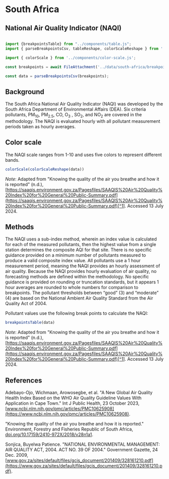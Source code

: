 # South Africa

## National Air Quality Indicator (NAQI)

```js

import {breakpointsTable} from "../components/table.js";
import { parseBreakpointsCsv, tableReshape, colorScaleReshape } from '../utils/utils.js';

```

```js
import { colorScale } from '../components/color-scale.js';
```

```js
const breakpoints = await FileAttachment('../data/south-africa/breakpoints.csv').text();

const data = parseBreakpointsCsv(breakpoints);
```

## Background

The South Africa National Air Quality Indicator (NAQI) was developed by the South Africa Department of Environmental Affairs (DEA). Six criteria pollutants, PM<sub>10</sub>, PM<sub>2.5</sub>, CO, O<sub>3</sub> , SO<sub>2</sub>, and NO<sub>2</sub> are covered in the methodology. The NAQI is evaluated hourly with all pollutant measurement periods taken as hourly averages.

## Color scale

The NAQI scale ranges from 1-10 and uses five colors to represent different bands.

```js
colorScale(colorScaleReshape(data))
```
_Note_: Adapted from "Knowing the quality of the air you breathe and how it is reported" (n.d.), [https://saaqis.environment.gov.za/Pagesfiles/SAAQIS%20Air%20Quality%20Index%20for%20General%20Public-Summary.pdf](https://saaqis.environment.gov.za/Pagesfiles/SAAQIS%20Air%20Quality%20Index%20for%20General%20Public-Summary.pdf)[^1]. Accessed 13 July 2024. 

## Methods

The NAQI uses a sub-index method, wherein an index value is calculated for each of the measured pollutants, then the highest value from a single station determines the composite AQI for that site. There is no specific guidance provided on a minimum number of pollutants measured to produce a valid composite index value. All pollutants use a 1 hour measurement period, meaning the NAQI provides an hourly assessment of air quality. Because the NAQI provides hourly evaluation of air quality, no forecasting methods are defined within the methodology. No specific guidance is provided on rounding or truncation standards, but it appears 1 hour averages are rounded to whole numbers for comparison to breakpoints. The pollutant thresholds between “good” (3) and “moderate” (4) are based on the National Ambient Air Quality Standard from the Air Quality Act of 2004.

Pollutant values use the following break points to calculate the NAQI:

```js
breakpointsTable(data)
```
_Note_: Adapted from "Knowing the quality of the air you breathe and how it is reported" (n.d.), [https://saaqis.environment.gov.za/Pagesfiles/SAAQIS%20Air%20Quality%20Index%20for%20General%20Public-Summary.pdf](https://saaqis.environment.gov.za/Pagesfiles/SAAQIS%20Air%20Quality%20Index%20for%20General%20Public-Summary.pdf)[^1]. Accessed 13 July 2024. 

## References



Adebayo-Ojo, Wichmaan, Arowosegbe, et al. "A New Global Air Quality Health Index Based on the WHO Air Quality Guideline Values With Application in Cape Town." Int J Public Health, 23 October 2023, [www.ncbi.nlm.nih.gov/pmc/articles/PMC10625908](https://www.ncbi.nlm.nih.gov/pmc/articles/PMC10625908).

[^1]: [https://saaqis.environment.gov.za/Pagesfiles/SAAQIS%20Air%20Quality%20Index%20for%20General%20Public-Summary.pdf](https://saaqis.environment.gov.za/Pagesfiles/SAAQIS%20Air%20Quality%20Index%20for%20General%20Public-Summary.pdf)

"Knowing the quality of the air you breathe and how it is reported." Environment, Forestry and Fisheries Republic of South Africa, [doi.org/10.17159/2410-972X/2018/v28n1a1](https://doi.org/10.17159/2410-972X/2018/v28n1a1).

Sonjica, Buyelwa Patience. "NATIONAL ENVIRONMENTAL MANAGEMENT: AIR QUALITY ACT, 2004. ACT NO. 39 OF 2004." Government Gazette, 24 Dec. 2009, [www.gov.za/sites/default/files/gcis_document/201409/328161210.pdf](https://www.gov.za/sites/default/files/gcis_document/201409/328161210.pdf). 